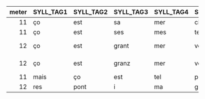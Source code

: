 | meter|SYLL_TAG1 |SYLL_TAG2 |SYLL_TAG3 |SYLL_TAG4 |SYLL_TAG5 |SYLL_TAG6 |SYLL_TAG7 |SYLL_TAG8 |SYLL_TAG9 |SYLL_TAG10 |SYLL_TAG11 |SYLL_TAG12 |SYLL_TAG13 | NUM_L|COMMENTS|
|-----:|:---------|:---------|:---------|:---------|:---------|:---------|:---------|:---------|:---------|:----------|:----------|:----------|:----------|-----:|:-------|
|    11|ço        |est       |sa        |mer       |ci        |il        |nus       |con       |sent      |o          |nor        |NA         |NA         |   359|YES|
|    11|ço        |est       |ses       |mes       |ters      |dunt      |il        |ad        |a         |ser        |vir        |NA         |NA         |   363|YES|
|    12|ço        |est       |grant     |mer       |vei       |lë        |quë       |pιe       |tét       |në         |en         |prist      |NA         |   436|YES, with 4épC|
|    12|ço        |est       |granz     |mer       |vei       |lë        |quë       |li        |mens      |quors      |tant       |du         |ret        |   441|YES, with 4épC|
|    11|mais      |ço        |est       |tel       |plait     |dunt      |në        |vol       |sist      |nï         |ent        |NA         |NA         |    49|YES|
|    12|res       |pont      |i         |ma        |gë        |ço        |est       |cil       |qui       |tres       |us         |set        |NA         |   178|YES|
